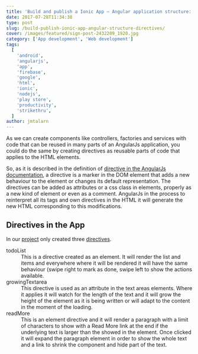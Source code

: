 ```yaml
---
title: 'Build and publish a Ionic App – Angular application structure: directives'
date: 2017-07-28T11:34:38
type: post
slug: /build-publish-ionic-app-angular-structure-directives/
cover: /images/featured/sign-post-2432209_1920.jpg
category: ['App development', 'Web development']
tags:
  [
    'android',
    'angularjs',
    'app',
    'firebase',
    'google',
    'html',
    'ionic',
    'nodejs',
    'play store',
    'productivity',
    'strikethru',
  ]
author: jmtalarn
---
```


As we can create components like controllers, factories and services with code that can be reused in many parts of an AngularJs application, you could do the same by creating directives as reusable parts of code that applies to the HTML elements.
<!--more-->
So, as it is described in the definition of <a href="https://docs.angularjs.org/guide/directive">directive in the AngularJs documentation</a>, a directive is a marker in the DOM element that adds a new behaviour to the element or changes its default representation. The directives can be added as attributes or a css class in elements, properly as a new kind of element or even as a comment. AngularJs in the process to reinterpret all its tags and own directives in the HTML it will generate the new HTML corresponding to this modifications.</p>
<h2>Directives in the App</h2>
<p>In our <a href="http://blog.jmtalarn.com/build-publish-ionic-app-i-idea/">project</a> only created three <a href="https://github.com/jmtalarn/strikethru/blob/master/www/js/directives.js">directives</a>.</p>
<dl>
<dt>todoList</dt>
<dd>This is a directive created as an element. It will render the list and items and everywhere where it will be rendered it will have the same behaviour (swipe right to mark as done, swipe left to show the actions available.</dd>
<dt>growingTextarea</dt>
<dd>This directive is used as an attribute in the text areas elements. Where it applies it will watch for the length of the text and it will grow the height of the element as it is being written or will adapt to the content in the moment of the loading.</dd>
<dt>readMore</dt>
<dd>This is an element directive and it will render a paragraph with a limit of characters to show with a Read More link at the end if the underlying text is larger than the showed in the element. Once clicked it will expand the paragraph element in order to show the whole text and a link to shrink the component and hide part of the text.</dd>
</dl>

